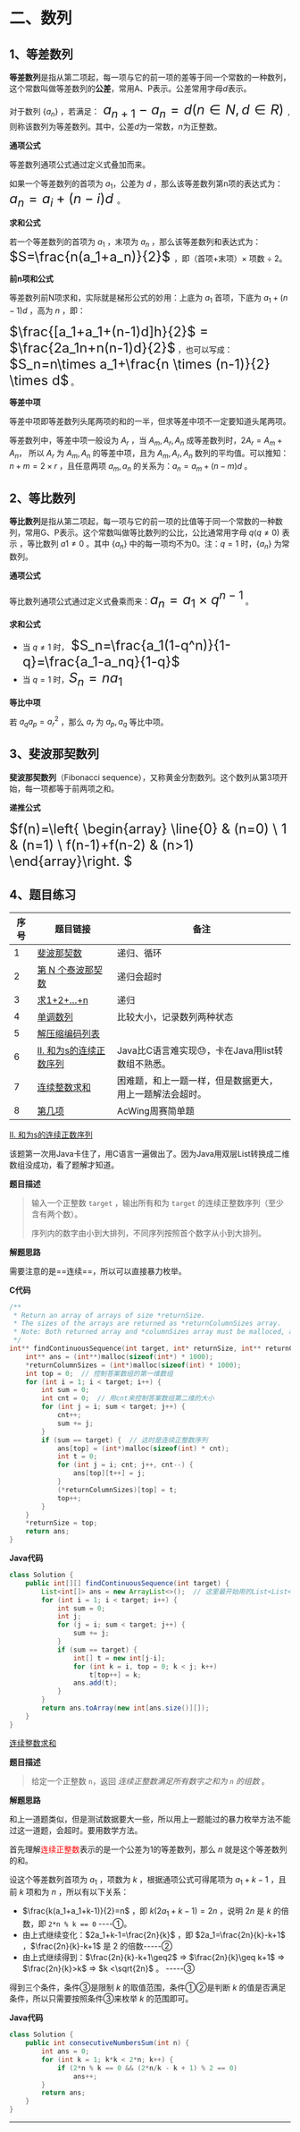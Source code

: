 # 二、数列

## 1、等差数列

**等差数列**是指从第二项起，每一项与它的前一项的差等于同一个常数的一种数列，这个常数叫做等差数列的**公差**，常用A、P表示。公差常用字母$d$表示。

对于数列 $\{a_n\}$ ，若满足：<font size=5px> $a_{n+1}-a_n=d(n\in N,d\in R)$ </font>,则称该数列为等差数列。其中，公差$d$为一常数，$n$为正整数。

**通项公式**

等差数列通项公式通过定义式叠加而来。

如果一个等差数列的首项为 $a_1$，公差为 $d$ ，那么该等差数列第n项的表达式为：<font size=5px>$a_n=a_i+(n-i)d$ </font>。

**求和公式**

若一个等差数列的首项为 $a_1$ ，末项为 $a_n$ ，那么该等差数列和表达式为：<font size=5>$S=\frac{n(a_1+a_n)}{2}$ </font>，即（首项+末项）× 项数 ÷ 2。

**前n项和公式**

等差数列前N项求和，实际就是梯形公式的妙用：上底为 $a_1$ 首项，下底为 $a_1+(n-1)d$ ，高为 $n$ ，即：

<font size=5px>$\frac{[a_1+a_1+(n-1)d]h}{2}$ = $\frac{2a_1n+n(n-1)d}{2}$</font> ，也可以写成：<font size=5px>$S_n=n\times a_1+\frac{n \times (n-1)}{2} \times d$</font> 。

**等差中项**

等差中项即等差数列头尾两项的和的一半，但求等差中项不一定要知道头尾两项。

等差数列中，等差中项一般设为 $A_r$ ，当 $A_m,A_r,A_n$ 成等差数列时，$2A_r=A_m+A_n$， 所以 $A_r$ 为 $A_m,A_n$ 的等差中项，且为 $A_m,A_r,A_n$ 数列的平均值。可以推知：$n+m=2\times r$ ，且任意两项 $a_m,a_n$ 的关系为：$a_n=a_m+(n-m)d$ 。

## 2、等比数列

**等比数列**是指从第二项起，每一项与它的前一项的比值等于同一个常数的一种数列，常用G、P表示。这个常数叫做等比数列的公比，公比通常用字母 $q(q≠0)$ 表示 ，等比数列 $a1≠ 0$ 。其中 $\{a_n\}$ 中的每一项均不为0。注：$q=1$ 时，$\{a_n\}$ 为常数列。

**通项公式**

等比数列通项公式通过定义式叠乘而来：<font size=5>$a_n = a_1 \times q^{n-1}$</font> 。

**求和公式**

+ 当 $q\ne 1$ 时， <font size=5>$S_n=\frac{a_1(1-q^n)}{1-q}=\frac{a_1-a_nq}{1-q}$</font> 
+ 当 $q=1$ 时，<font size=5px>$S_n=na_1$</font>

**等比中项**

若 $a_qa_p={a_r}^2$ ，那么 $a_r$ 为 $a_p,a_q$ 等比中项。

## 3、斐波那契数列

**斐波那契数列**（Fibonacci sequence），又称黄金分割数列。这个数列从第3项开始，每一项都等于前两项之和。

**递推公式**

<font size=5>$f(n)=\left\{ \begin{array} \line{0} & (n=0) \\ 1 & (n=1) \\ f(n-1)+f(n-2) & (n>1) \end{array}\right.  $</font>

## 4、题目练习

| 序号 | 题目链接                                                     | 备注                                                     |
| ---- | ------------------------------------------------------------ | -------------------------------------------------------- |
| 1    | [斐波那契数](https://leetcode.cn/problems/fibonacci-number/description/) | 递归、循环                                               |
| 2    | [第 N 个泰波那契数](https://leetcode.cn/problems/n-th-tribonacci-number/description/) | 递归会超时                                               |
| 3    | [求1+2+…+n](https://leetcode.cn/problems/qiu-12n-lcof/description/) | 递归                                                     |
| 4    | [单调数列](https://leetcode.cn/problems/monotonic-array/description/) | 比较大小，记录数列两种状态                               |
| 5    | [解压缩编码列表](https://leetcode.cn/problems/decompress-run-length-encoded-list/description/) |                                                          |
| 6    | [II. 和为s的连续正数序列](https://leetcode.cn/problems/he-wei-sde-lian-xu-zheng-shu-xu-lie-lcof/description/) | Java比C语言难实现:sweat:，卡在Java用list转数组不熟悉。   |
| 7    | [连续整数求和](https://leetcode.cn/problems/consecutive-numbers-sum/description/) | 困难题，和上一题一样，但是数据更大，用上一题解法会超时。 |
| 8    | [第几项 ](https://www.acwing.com/problem/content/4984/)      | AcWing周赛简单题                                         |

  [II. 和为s的连续正数序列](https://leetcode.cn/problems/he-wei-sde-lian-xu-zheng-shu-xu-lie-lcof/description/)

该题第一次用Java卡住了，用C语言一遍做出了。因为Java用双层List转换成二维数组没成功，看了题解才知道。

**题目描述**

> 输入一个正整数 `target` ，输出所有和为 `target` 的连续正整数序列（至少含有两个数）。
>
> 序列内的数字由小到大排列，不同序列按照首个数字从小到大排列。

**解题思路**

需要注意的是==连续==，所以可以直接暴力枚举。

**C代码**

```c
/**
 * Return an array of arrays of size *returnSize.
 * The sizes of the arrays are returned as *returnColumnSizes array.
 * Note: Both returned array and *columnSizes array must be malloced, assume caller calls free().
 */
int** findContinuousSequence(int target, int* returnSize, int** returnColumnSizes){
    int** ans = (int**)malloc(sizeof(int*) * 1000);
    *returnColumnSizes = (int*)malloc(sizeof(int) * 1000);
    int top = 0;  // 控制答案数组的第一维数组
    for (int i = 1; i < target; i++) {
        int sum = 0;
        int cnt = 0;  // 用cnt来控制答案数组第二维的大小
        for (int j = i; sum < target; j++) {
            cnt++;
            sum += j;
        }
        if (sum == target) {  // 这时是连续正整数序列
            ans[top] = (int*)malloc(sizeof(int) * cnt);
            int t = 0;
            for (int j = i; cnt; j++, cnt--) {
                ans[top][t++] = j;
            }
            (*returnColumnSizes)[top] = t;
            top++; 
        }
    }
    *returnSize = top;
    return ans;
}
```

**Java代码**

```java
class Solution {
    public int[][] findContinuousSequence(int target) {
        List<int[]> ans = new ArrayList<>();  // 这里最开始用的List<List<Integer>>，但是不会转成二维数组
        for (int i = 1; i < target; i++) {
            int sum = 0;
            int j;
            for (j = i; sum < target; j++) {
                sum += j;
            }
            if (sum == target) {
                int[] t = new int[j-i];
                for (int k = i, top = 0; k < j; k++) 
                    t[top++] = k;
                ans.add(t);
            }
        }
        return ans.toArray(new int[ans.size()][]);
    }
}
```

[连续整数求和](https://leetcode.cn/problems/consecutive-numbers-sum/description/)

**题目描述**

> 给定一个正整数 `n`，返回 *连续正整数满足所有数字之和为 `n` 的组数* 。 

**解题思路**

和上一道题类似，但是测试数据要大一些，所以用上一题能过的暴力枚举方法不能过这一道题，会超时。要用数学方法。

首先理解<span style="color:red">连续正整数</span>表示的是一个公差为1的等差数列，那么 $n$ 就是这个等差数列的和。

设这个等差数列首项为 $a_1$ ，项数为 $k$ ，根据通项公式可得尾项为 $a_1+k-1$ ，且前 $k$ 项和为 $n$ ，所以有以下关系：

+ $\frac{k(a_1+a_1+k-1)}{2}=n$ ，即 $k(2a_1+k-1)=2n$ ，说明 $2n$ 是 $k$ 的倍数，即 `2*n % k == 0` ----①。
+ 由上式继续变化：$2a_1+k-1=\frac{2n}{k}$ ，即 $2a_1=\frac{2n}{k}-k+1$ ，$\frac{2n}{k}-k+1$ 是 2 的倍数-----②
+ 由上式继续得到：$\frac{2n}{k}-k+1\geq2$  $\Longrightarrow$  $\frac{2n}{k}\geq k+1$ $\Longrightarrow$ $\frac{2n}{k}>k$ $\Longrightarrow$ $k <\sqrt{2n}$ 。 -----③

得到三个条件，条件③是限制 $k$ 的取值范围，条件①②是判断 $k$ 的值是否满足条件，所以只需要按照条件③来枚举 $k$ 的范围即可。

**Java代码**

```java
class Solution {
    public int consecutiveNumbersSum(int n) {
		int ans = 0;
        for (int k = 1; k*k < 2*n; k++) {
            if (2*n % k == 0 && (2*n/k - k + 1) % 2 == 0)
                ans++;
        }
        return ans;
    }
}
```

---

